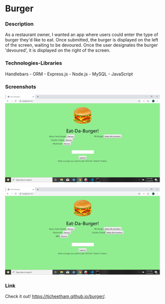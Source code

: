 # Burger

### Description
As a restaurant owner, I wanted an app where users could enter the type of burger they'd like to eat. Once submitted, the burger is displayed on the left of the screen, waiting to be devoured. Once the user designates the burger 'devoured', it is displayed on the right of the screen.

### Technologies-Libraries
Handlebars - ORM - Express.js - Node.js - MySQL - JavaScript

### Screenshots

![Screenshot1](public/assets/img/2019-11-25.png)

![Screenshot2](public/assets/img/2019-11-25(1).png)

### Link
Check it out!
https://tjcheetham.github.io/burger/.
